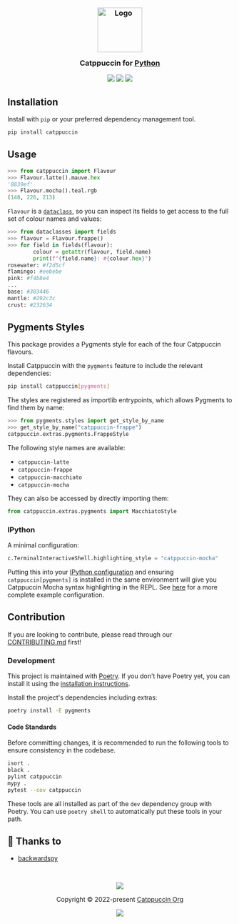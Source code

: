 <h3 align="center">
	<img src="https://raw.githubusercontent.com/catppuccin/catppuccin/main/assets/logos/exports/1544x1544_circle.png" width="100" alt="Logo"/><br/>
	<img src="https://raw.githubusercontent.com/catppuccin/catppuccin/main/assets/misc/transparent.png" height="30" width="0px"/>
	Catppuccin for <a href="https://www.python.org/">Python</a>
	<img src="https://raw.githubusercontent.com/catppuccin/catppuccin/main/assets/misc/transparent.png" height="30" width="0px"/>
</h3>

<p align="center">
	<a href="https://github.com/catppuccin/python/stargazers"><img src="https://img.shields.io/github/stars/catppuccin/python?colorA=363a4f&colorB=b7bdf8&style=for-the-badge"></a>
	<a href="https://github.com/catppuccin/python/issues"><img src="https://img.shields.io/github/issues/catppuccin/python?colorA=363a4f&colorB=f5a97f&style=for-the-badge"></a>
	<a href="https://github.com/catppuccin/python/contributors"><img src="https://img.shields.io/github/contributors/catppuccin/python?colorA=363a4f&colorB=a6da95&style=for-the-badge"></a>
</p>

## Installation

Install with `pip` or your preferred dependency management tool.

```bash
pip install catppuccin
```

## Usage

```python
>>> from catppuccin import Flavour
>>> Flavour.latte().mauve.hex
'8839ef'
>>> Flavour.mocha().teal.rgb
(148, 226, 213)
```

`Flavour` is a [`dataclass`](https://docs.python.org/3/library/dataclasses.html),
so you can inspect its fields to get access to the full set of colour names and values:

```python
>>> from dataclasses import fields
>>> flavour = Flavour.frappe()
>>> for field in fields(flavour):
        colour = getattr(flavour, field.name)
        print(f"{field.name}: #{colour.hex}")
rosewater: #f2d5cf
flamingo: #eebebe
pink: #f4b8e4
...
base: #303446
mantle: #292c3c
crust: #232634
```

## Pygments Styles

This package provides a Pygments style for each of the four Catppuccin flavours.

Install Catppuccin with the `pygments` feature to include the relevant dependencies:

```bash
pip install catppuccin[pygments]
```

The styles are registered as importlib entrypoints, which allows Pygments to
find them by name:

```python
>>> from pygments.styles import get_style_by_name
>>> get_style_by_name("catppuccin-frappe")
catppuccin.extras.pygments.FrappeStyle
```

The following style names are available:

 - `catppuccin-latte`
 - `catppuccin-frappe`
 - `catppuccin-macchiato`
 - `catppuccin-mocha`

They can also be accessed by directly importing them:

```python
from catppuccin.extras.pygments import MacchiatoStyle
```

### IPython

A minimal configuration:

```python
c.TerminalInteractiveShell.highlighting_style = "catppuccin-mocha"
```

Putting this into your [IPython configuration](https://ipython.readthedocs.io/en/stable/config/intro.html) and ensuring `catppuccin[pygments]` is installed in the same environment will give you Catppuccin Mocha syntax highlighting in the REPL. See [here](https://github.com/backwardspy/dots/blob/f6991570d6691212e27e266517656192f910ccbf/dot_config/ipython/profile_default/ipython_config.py) for a more complete example configuration.

## Contribution

If you are looking to contribute, please read through our
[CONTRIBUTING.md](https://github.com/catppuccin/.github/blob/main/CONTRIBUTING.md)
first!

### Development

This project is maintained with [Poetry](https://python-poetry.org). If you
don't have Poetry yet, you can install it using the [installation
instructions](https://python-poetry.org/docs/#installation).

Install the project's dependencies including extras:

```bash
poetry install -E pygments
```

#### Code Standards

Before committing changes, it is recommended to run the following tools to
ensure consistency in the codebase.

```bash
isort .
black .
pylint catppuccin
mypy .
pytest --cov catppuccin
```

These tools are all installed as part of the `dev` dependency group with
Poetry. You can use `poetry shell` to automatically put these tools in your
path.


## 💝 Thanks to

-   [backwardspy](https://github.com/backwardspy)

&nbsp;

<p align="center">
	<img src="https://raw.githubusercontent.com/catppuccin/catppuccin/main/assets/footers/gray0_ctp_on_line.svg?sanitize=true" />
</p>
<p align="center">
	Copyright &copy; 2022-present <a href="https://github.com/catppuccin" target="_blank">Catppuccin Org</a>
</p>
<p align="center">
	<a href="https://github.com/catppuccin/catppuccin/blob/main/LICENSE"><img src="https://img.shields.io/static/v1.svg?style=for-the-badge&label=License&message=MIT&logoColor=d9e0ee&colorA=363a4f&colorB=b7bdf8"/></a>
</p>
